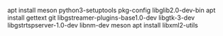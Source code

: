 
apt install meson  python3-setuptools pkg-config libglib2.0-dev-bin
apt install gettext git libgstreamer-plugins-base1.0-dev libgtk-3-dev libgstrtspserver-1.0-dev libnm-dev meson
apt install libxml2-utils